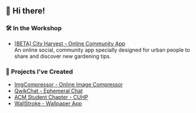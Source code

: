 ## 👋 Hi there!

### 🛠️ In the Workshop
- [[BETA] City Harvest - Online Community App](https://city-harvest-app.web.app/) <br>An online social, community app specially designed for urban people to share and discover new gardening tips.

### 🌟 Projects I've Created
- [ImgCompressor - Online Image Compressor](https://imgcompressor-app.web.app)
- [QwikChat - Ephemeral Chat](https://qwikchat.web.app)
- [ACM Student Chapter - CUHP](https://acmcuhp.web.app)
- [WallStroke - Wallpaper App](https://play.google.com/store/apps/details?id=com.appy.wallstroke)
